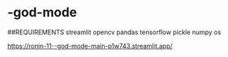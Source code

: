 # -god-mode
##REQUIREMENTS
streamlit
opencv
pandas
tensorflow
pickle
numpy
os












https://ronin-11--god-mode-main-p1w743.streamlit.app/
